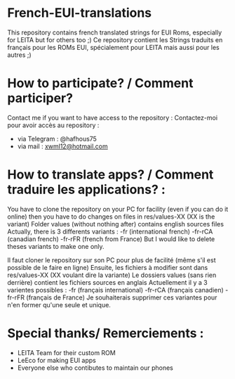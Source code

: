 # French-EUI-translations
This repository contains french translated strings for EUI Roms, especially for LEITA but for others too ;)
Ce repository contient les Strings traduits en français pour les ROMs EUI, spécialement pour LEITA mais aussi pour les autres ;)


# How to participate? / Comment participer?
Contact me if you want to have access to the repository :
Contactez-moi pour avoir accès au repository : 
  - via Telegram : @hafhous75
  - via mail : xwml12@hotmail.com
 
 
# How to translate apps? / Comment traduire les applications? :

You have to clone the repository on your PC for facility (even if you can do it online)
then you have to do changes on files in res/values-XX (XX is the variant)
Folder values (without nothing after) contains english sources files
Actually, there is 3 differents variants :
-fr (international french) 
-fr-rCA (canadian french)
-fr-rFR (french from France)
But I would like to delete theses variants to make one only.

Il faut cloner le repository sur son PC pour plus de facilité (même s'il est possible de le faire en ligne)
Ensuite, les fichiers à modifier sont dans res/values-XX (XX voulant dire la variante)
Le dossiers values (sans rien derrière) contient les fichiers sources en anglais
Actuellement il y a 3 varientes possibles : 
-fr (français international) 
-fr-rCA (français canadien)
-fr-rFR (français de France)
Je souhaiterais supprimer ces variantes pour n'en former qu'une seule et unique.


# Special thanks/ Remerciements :
- LEITA Team for their custom ROM
- LeEco for making EUI apps
- Everyone else who contibutes to maintain our phones
